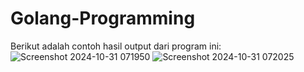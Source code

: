 # Golang-Programming
Berikut adalah contoh hasil output dari program ini:
![Screenshot 2024-10-31 071950](https://github.com/user-attachments/assets/9921acef-98cf-474d-bf14-bd6f43c90ce4)
![Screenshot 2024-10-31 072025](https://github.com/user-attachments/assets/5cdfe003-032f-415f-a1dd-a16e179c1d8f)
